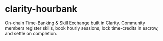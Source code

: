 # clarity-hourbank
On-chain Time-Banking &amp; Skill Exchange built in Clarity. Community members register skills, book hourly sessions, lock time-credits in escrow, and settle on completion.
